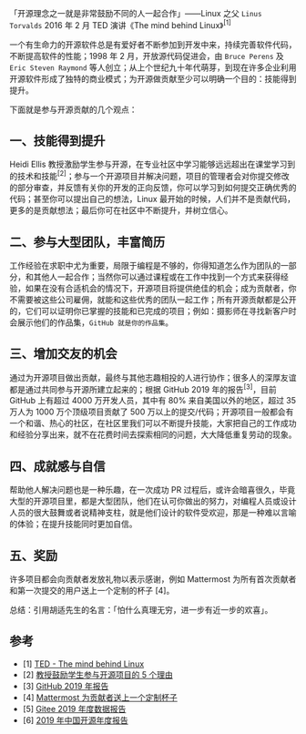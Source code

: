 「开源理念之一就是非常鼓励不同的人一起合作」——Linux 之父 `Linus Torvalds` 2016 年 2 月 TED 演讲《The mind behind Linux》<sup>[1]</sup>

一个有生命力的开源软件总是有爱好者不断参加到开发中来，持续完善软件代码，不断提高软件的性能；1998 年 2 月，开放源代码促进会，由 `Bruce Perens` 及 `Eric Steven Raymond` 等人创立；从上个世纪九十年代萌芽，到现在许多企业利用开源软件形成了独特的商业模式；为开源做贡献至少可以明确一个目的：技能得到提升。

下面就是参与开源贡献的几个观点：

## 一、技能得到提升

Heidi Ellis 教授激励学生参与开源，在专业社区中学习能够远远超出在课堂学习到的技术和技能<sup>[2]</sup>；参与一个开源项目并解决问题，项目的管理者会对你提交修改的部分审查，并反馈有关你的开发的正向反馈，你可以学习到如何提交正确优秀的代码；甚至你可以提出自己的想法，Linux 最开始的时候，人们并不是贡献代码，更多的是贡献想法；最后你可在社区中不断提升，并树立信心。

## 二、参与大型团队，丰富简历

工作经验在求职中尤为重要，局限于编程是不够的，你得知道怎么作为团队的一部分，和其他人一起合作；当然你可以通过课程或在工作中找到一个方式来获得经验，如果在没有合适机会的情况下，开源项目将提供绝佳的机会；成为贡献者，你不需要被这些公司雇佣，就能和这些优秀的团队一起工作；所有开源贡献都是公开的，它们可以证明你已掌握的技能和已完成的项目；例如：摄影师在寻找新客户时会展示他们的作品集，`GitHub 就是你的作品集`。

## 三、增加交友的机会

通过为开源项目做出贡献，最终与其他志趣相投的人进行协作；很多人的深厚友谊都是通过共同参与开源所建立起来的；根据 GitHub 2019 年的报告<sup>[3]</sup>，目前 GitHub 上有超过 4000 万开发人员，其中有 80% 来自美国以外的地区，超过 35 万人为 1000 万个顶级项目贡献了 500 万以上的提交/代码；开源项目一般都会有一个和谐、热心的社区，在社区里我们可以不断提升技能，大家把自己的工作成功和经验分享出来，就不在花费时间去探索相同的问题，大大降低重复劳动的现象。

## 四、成就感与自信

帮助他人解决问题也是一种乐趣，在一次成功 PR 过程后，或许会暗喜很久，毕竟大型的开源项目里，都是大型团队，他们在认可你做出的努力，对编程人员或设计人员的很大鼓舞或者说精神支柱，就是他们设计的软件受欢迎，那是一种难以言喻的体验；在提升技能同时更加自信。

## 五、奖励

许多项目都会向贡献者发放礼物以表示感谢，例如 Mattermost 为所有首次贡献者和第一次提交的用户送上一个定制的杯子 [4]。

总结：引用胡适先生的名言：「怕什么真理无穷，进一步有近一步的欢喜」。

## 参考

- [1] [TED - The mind behind Linux](https://www.ted.com/talks/linus_torvalds_the_mind_behind_linux)
- [2] [教授鼓励学生参与开源项目的 5 个理由](https://opensource.com/education/16/8/5-reasons-student-involvement-open-source)
- [3] [GitHub 2019 年报告](https://octoverse.github.com/)
- [4] [Mattermost 为贡献者送上一个定制杯子](https://forum.mattermost.org/t/limited-edition-mattermost-mugs/143)
- [5] [Gitee 2019 年度数据报告](https://oschina.gitee.io/gitee-2019-annual-report/?utm_source=osc_news)
- [6] [2019 年中国开源年度报告](https://www.oschina.net/feed/ad5cf552766f80930a1c1287a10e7be0)